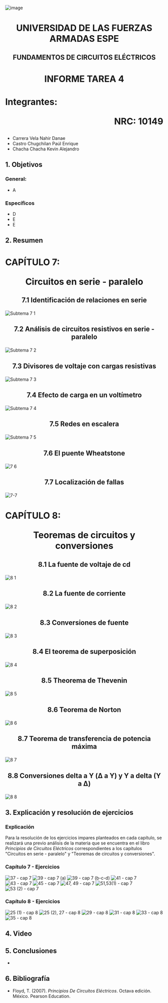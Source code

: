 ![image](https://user-images.githubusercontent.com/93786746/140656495-1e9017c5-1622-4145-a547-0ebbe5014f3d.png)
# <p align=center> UNIVERSIDAD DE LAS FUERZAS ARMADAS ESPE 
## <p align=center> FUNDAMENTOS DE CIRCUITOS ELÉCTRICOS
# <p align=center>  INFORME TAREA 4
# Integrantes: <p align=right> NRC: 10149
* Carrera Vela Nahir Danae
* Castro Chugchilan Paúl Enrique
* Chacha Chacha Kevin Alejandro
## 1. Objetivos
  ### General: 
  * A 
  ### Específicos
  *  D
  *  E
  *  E
## 2. Resumen
  # CAPÍTULO 7: <p align=center> Circuitos en serie - paralelo
## <p align=center> 7.1 Identificación de relaciones en serie
![Subtema 7 1](https://user-images.githubusercontent.com/93829976/147712805-bab1b7c9-f780-4b40-8862-7a74fd760e81.jpeg)
## <p align=center> 7.2 Análisis de circuitos resistivos en serie - paralelo
![Subtema 7 2](https://user-images.githubusercontent.com/93829976/147712814-50e0f631-ed5f-4470-a79d-562c2909ddf3.jpeg)
## <p align=center> 7.3 Divisores de voltaje con cargas resistivas
![Subtema 7 3](https://user-images.githubusercontent.com/93829976/147712823-98b47c16-a17c-4da0-a194-76fb2abd4121.jpeg)
## <p align=center> 7.4 Efecto de carga en un voltímetro
![Subtema 7 4](https://user-images.githubusercontent.com/93829976/147712835-953ba647-e923-4ba3-b50c-e2b820663455.jpeg)
## <p align=center> 7.5 Redes en escalera
![Subtema 7 5](https://user-images.githubusercontent.com/93829976/147712840-aecfda67-9e1e-492f-9416-bce977852465.jpeg)
## <p align=center> 7.6 El puente Wheatstone
![7 6](https://user-images.githubusercontent.com/93786746/147431610-9ec09f8e-a666-484a-8cb5-38517c0bd9da.png)
## <p align=center> 7.7 Localización de fallas
![7-7](https://user-images.githubusercontent.com/93786746/147515747-fbe31d33-f1cb-49a7-959b-18920e24bebe.png)

  # CAPÍTULO 8: <p align=center> Teoremas de circuitos y conversiones
## <p align=center> 8.1 La fuente de voltaje de cd
![8 1](https://user-images.githubusercontent.com/93786746/147516796-98303a62-d6bc-4194-ac1e-33542bf3c12a.png)

## <p align=center> 8.2 La fuente de corriente
![8 2](https://user-images.githubusercontent.com/93786746/147517619-03cd2c1e-5089-449b-973f-0f398701605a.png)
  
## <p align=center> 8.3 Conversiones de fuente
![8 3](https://user-images.githubusercontent.com/93786746/147522444-0a13f999-4b89-4e06-a631-95e76e5934d8.png)
 
## <p align=center> 8.4 El teorema de superposición
![8 4](https://user-images.githubusercontent.com/93829962/147499179-c431dd1e-dae5-40c0-b385-9c055312c358.jpeg)

## <p align=center> 8.5 Theorema de Thevenin
![8 5](https://user-images.githubusercontent.com/93829962/147499184-d06a6515-1046-4714-ba4c-e132c82ea4ed.jpeg)

## <p align=center> 8.6 Teorema de Norton
![8 6](https://user-images.githubusercontent.com/93829962/147499190-ceb449ac-993c-49e0-bdb2-0005ef3d01c8.jpeg)

## <p align=center> 8.7 Teorema de transferencia de potencia máxima
![8 7](https://user-images.githubusercontent.com/93829962/147499196-1fbb234e-2666-478d-994b-4ede5da67709.jpeg)

## <p align=center> 8.8 Conversiones delta a Y (Δ a Y) y Y a delta (Y a Δ)
![8 8](https://user-images.githubusercontent.com/93829962/147499203-92d02f49-2f7c-4dd4-b32a-6a1660b3c810.jpeg)

## 3. Explicación y resolución de ejercicios
  ### Explicación
   Para la resolución de los ejercicios impares planteados en cada capítulo, se realizará una previo análisis de la materia que se encuentra en el libro _Principios de Circuitos Eléctricos_ correspondientes a los capítulos "Circuitos en serie - paralelo" y "Teoremas de circuitos y conversiones".
  ### Capítulo 7 - Ejercicios
![37 - cap 7](https://user-images.githubusercontent.com/93786746/147703606-fee78b39-8a1f-4499-b743-60e3e3afc92e.PNG)
![39 - cap 7 (a)](https://user-images.githubusercontent.com/93786746/147703609-d93ee988-5b7f-48f0-a84c-89250a4959f6.PNG)
![39 - cap 7 (b-c-d)](https://user-images.githubusercontent.com/93786746/147703614-88175de8-3a58-4354-ba18-1e33dca20641.PNG)
![41 - cap 7](https://user-images.githubusercontent.com/93786746/147703618-716b85f4-5853-43aa-9a7a-7f13b2ab66cb.PNG)
![43 - cap 7](https://user-images.githubusercontent.com/93786746/147703628-7fb92463-673d-49b3-933b-f4aba4b704e1.PNG)
![45 - cap 7](https://user-images.githubusercontent.com/93786746/147703632-7f4084d6-a3ef-41be-819c-521fac3403be.PNG)
![47, 49 - cap 7](https://user-images.githubusercontent.com/93786746/147703638-1e0fb181-3544-449b-8ec1-db9b3f522579.PNG)
![51,53(1) - cap 7](https://user-images.githubusercontent.com/93786746/147703645-81095086-c76f-45a5-beff-f75066b3a186.PNG)
![53 (2) - cap 7](https://user-images.githubusercontent.com/93786746/147703652-049a0757-d723-450e-8543-530fba8d10d7.PNG)


  ### Capítulo 8 - Ejercicios
![25 (1) - cap 8](https://user-images.githubusercontent.com/93786746/147798871-18e29e52-acfc-401d-844b-5983876eac52.PNG)
![25 (2), 27 - cap 8](https://user-images.githubusercontent.com/93786746/147798874-dc696aa1-5781-404c-884f-ad13dde7ae6d.PNG)
![29 - cap 8](https://user-images.githubusercontent.com/93786746/147798876-249684d4-28f2-4ff3-9d53-7462a2f7fc38.PNG)
![31 - cap 8](https://user-images.githubusercontent.com/93786746/147798879-303d504e-cd13-4bfa-a029-467ef781529f.PNG)
![33 - cap 8](https://user-images.githubusercontent.com/93786746/147798883-79e04a51-4021-4570-a2fe-2855664bbcc2.PNG)
![35 - cap 8](https://user-images.githubusercontent.com/93786746/147798887-88ec6526-9e8e-4505-b61b-038ce37ff9a8.PNG)
  
## 4. Video

## 5. Conclusiones
  * 
## 6. Bibliografía
  * Floyd, T. (2007). _Principios De Circuitos Eléctricos_. Octava edición. México. Pearson Education.
